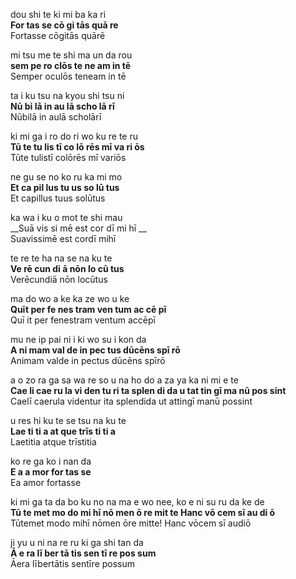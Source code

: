 dou shi te ki mi ba ka ri  
__For tas se cō gi tās quā re__  
Fortasse cōgitās quārē

mi tsu me te shi ma un da rou  
__sem pe ro clōs te ne am in tē__  
Semper oculōs teneam in tē

ta  i  ku tsu na kyou shi tsu ni  
__Nū bi lā in au lā  scho lā rī__  
Nūbilā in aulā scholārī  

ki mi ga   i   ro do ri wo ku re te ru  
__Tū te tu lis tī co lō rēs mī va ri ōs__  
Tūte tulistī colōrēs mī variōs

ne gu se no ko ru ka mi mo  
__Et ca pil lus tu us so lū tus__  
Et capillus tuus solūtus

 ka    wa  i   ku   o  mot te shi mau  
__Suā vis si mē est cor dī mi hī __  
Suavissimē est cordī mihī

te re    te   ha na  se na ku te  
__Ve rē cun di ā nōn lo cū tus__   
Verēcundiā nōn locūtus

ma do wo a ke        ka ze wo u  ke  
__Quīt per fe nes tram ven tum ac cē pī__  
Quī it per fenestram ventum accēpī

mu ne ip pai ni      i ki wo su i       kon da  
__A ni mam val de in pec tus dūcēns  spī rō__  
Animam valde in pectus dūcēns spīrō

a       o   zo ra ga sa  wa  re  so u    na     ho do a  za   ya ka ni    mi   e    te  
__Cae li cae ru la vi den tu ri ta splen di da u tat tin gī ma nū pos sint__  
Caelī caerula videntur ita splendida ut attingī manū possint

u    res hi ku   te   se tsu na ku te  
__Lae ti ti a   at   que trīs ti ti   a__  
Laetitia atque trīstitia

ko re ga     ko  i nan da  
__E a a mor  for tas se__  
Ea amor fortasse

ki mi ga     ta    da   bo ku no na ma  e wo nee, ko  e ni su ru da ke de  
__Tū te met mo do mi hī nō men ō re mit te Hanc vō cem sī au di ō__  
Tūtemet modo mihī nōmen ōre mitte! Hanc vōcem sī audiō

ji     yu  u  ni na re ru    ki ga shi tan da  
__Ā e ra  lī ber tā tis sen tī re pos sum__  
Āera lībertātis sentīre possum



